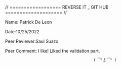 // ================== REVERSE IT _ GIT HUB ==================== //

Name: Patrick De Leon

Date:10/25/2022

Peer Reviewer:Saul Suazo

Peer Comment: I like! Liked the validation part.



                                            ( ͡° ͜ʖ ͡° )
